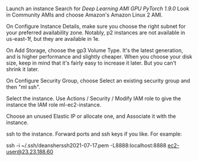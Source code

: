 Launch an instance
Search for *Deep Learning AMI GPU PyTorch 1.9.0*
Look in Community AMIs and choose Amazon's Amazon Linux 2 AMI.

On Configure Instance Details, make sure you choose the right subnet for your
preferred availability zone.  Notably, p2 instances are not available in
us-east-1f, but they are available in 1e.

On Add Storage, choose the gp3 Volume Type. It's the latest generation, and is
higher performance and slightly cheaper.  When you choose your disk size, keep
in mind that it's fairly easy to increase it later. But you can't shrink it
later.

On Configure Security Group, choose Select an existing security group and then
"ml ssh".

Select the instance. Use Actions / Security / Modify IAM role to give the
instance the IAM role ml-ec2-instance.

Choose an unused Elastic IP or allocate one, and Associate it with the instance.

ssh to the instance. Forward ports and ssh keys if you like. For example:

ssh -i ~/.ssh/deansherssh2021-07-17.pem -L8888:localhost:8888 ec2-user@23.23.188.60
